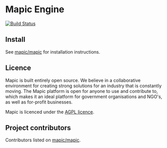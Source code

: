 # Mapic Engine 
[![Build Status](https://travis-ci.org/mapic/engine.svg)](https://travis-ci.org/mapic/engine)


## Install 
See [mapic/mapic](https://github.com/mapic/mapic) for installation instructions.

## Licence
Mapic is built entirely open source. We believe in a collaborative environment for creating strong solutions for an industry that is constantly moving. The Mapic platform is open for anyone to use and contribute to, which makes it an ideal platform for government organisations and NGO's, as well as for-profit businesses.

Mapic is licenced under the [AGPL licence](https://github.com/mapic/mapic/blob/master/LICENCE).

## Project contributors
Contributors listed on [mapic/mapic](https://github.com/mapic/mapic#project-contributors).

